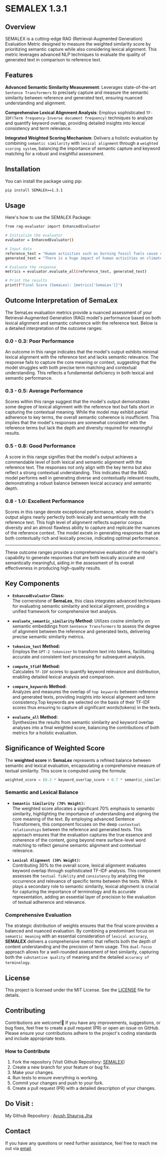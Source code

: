 



# SEMALEX 1.3.1
## Overview
SEMALEX is a cutting-edge RAG (Retrieval-Augmented Generation) Evaluation Metric designed to measure the weighted similarity score by prioritizing semantic capture while also considering lexical alignment. This metric leverages advanced NLP techniques to evaluate the quality of generated text in comparison to reference text.

## Features
**Advanced Semantic Similarity Measurement**: Leverages state-of-the-art ```Sentence Transformers``` to precisely capture and measure the semantic similarity between reference and generated text, ensuring nuanced understanding and alignment.

**Comprehensive Lexical Alignment Analysis**: Employs sophisticated ```TF-IDF(Term frequency-Inverse document frequency)``` techniques to analyze and quantify keyword overlap, providing detailed insights into lexical consistency and term relevance.

**Integrated Weighted Scoring Mechanism**: Delivers a holistic evaluation by combining ```semantic similarity``` with ```lexical alignment``` through a ```weighted scoring system```, balancing the importance of semantic capture and keyword matching for a robust and insightful assessment.
## Installation
You can install the package using pip:

```bash
pip install SEMALEX==1.3.1
```
## Usage
Here's how to use the SEMALEX Package:
```bash
from rag-evaluator import EnhancedEvaluator

# Initialize the evaluator
evaluator = EnhancedEvaluator()

# Input data
reference_text = "Human activities such as burning fossil fuels cause climate change."
generated_text = "There is a huge impact of human activities on climate. Some of these activities are burning fossil fuels, mining and so on."

# Evaluate the response
metrics = evaluator.evaluate_all(reference_text, generated_text)

# Print the results
print(f"Final Score (SemaLex): {metrics['SemaLex']}")
```

## Outcome Interpretation of SemaLex

The SemaLex evaluation metrics provide a nuanced assessment of your Retrieval-Augmented Generation (RAG) model's performance based on both lexical alignment and semantic coherence with the reference text. Below is a detailed interpretation of the outcome ranges:

### 0.0 - 0.3: Poor Performance
An outcome in this range indicates that the model's output exhibits minimal lexical alignment with the reference text and lacks semantic relevance. The response fails to capture the core meaning or context, suggesting that the model struggles with both precise term matching and contextual understanding. This reflects a fundamental deficiency in both lexical and semantic performance.

### 0.3 - 0.5: Average Performance
Scores within this range suggest that the model's output demonstrates some degree of lexical alignment with the reference text but falls short in capturing the contextual meaning. While the model may exhibit partial adherence to key terms, the overall semantic coherence is insufficient. This implies that the model's responses are somewhat consistent with the reference terms but lack the depth and diversity required for meaningful results.

### 0.5 - 0.8: Good Performance
A score in this range signifies that the model's output achieves a commendable level of both lexical and semantic alignment with the reference text. The responses not only align with the key terms but also reflect a strong contextual understanding. This indicates that the RAG model performs well in generating diverse and contextually relevant results, demonstrating a robust balance between lexical accuracy and semantic depth.

### 0.8 - 1.0: Excellent Performance
Scores in this range denote exceptional performance, where the model's output aligns nearly perfectly both lexically and semantically with the reference text. This high level of alignment reflects superior corpus diversity and an almost flawless ability to capture and replicate the nuances of the reference context. The model excels in generating responses that are both contextually rich and lexically precise, indicating optimal performance.

---

These outcome ranges provide a comprehensive evaluation of the model's capability to generate responses that are both lexically accurate and semantically meaningful, aiding in the assessment of its overall effectiveness in producing high-quality results.

## Key Components

- **`EnhancedEvaluator` Class:**  
  The cornerstone of **SemaLex**, this class integrates advanced techniques for evaluating semantic similarity and lexical alignment, providing a unified framework for comprehensive text analysis.

- **`evaluate_semantic_similarity` Method:** 
  Utilizes cosine similarity on semantic embeddings from ```Sentence Transformers``` to assess the degree of alignment between the reference and generated texts, delivering precise semantic similarity metrics.

- **`tokenize_text` Method:**  
  Employs the ```GPT-2 tokenizer``` to transform text into tokens, facilitating accurate and consistent text processing for subsequent analysis.

- **`compute_tfidf` Method:**  
  Calculates ```TF-IDF``` scores to quantify keyword relevance and distribution, enabling detailed lexical analysis and comparison.

- **`compare_keywords` Method:**  
  Analyzes and measures the overlap of ```top keywords``` between reference and generated texts, providing insights into lexical alignment and term consistency.Top keywords are selected on the basis of their TF-IDF scores thus ensuring to capture all significant words(tokens) in the texts.

- **`evaluate_all` Method:**  
  Synthesizes the results from semantic similarity and keyword overlap analyses into a final weighted score, balancing the contributions of both metrics for a holistic evaluation.

## Significance of Weighted Score

The **weighted score** in **SemaLex** represents a refined balance between semantic and lexical evaluation, encapsulating a comprehensive measure of textual similarity. This score is computed using the formula:

```python
weighted_score = (0.3 * keyword_overlap_score + 0.7 * semantic_similarity)
```


### **Semantic and Lexical Balance**

- **```Semantic Similarity (70% Weight)```:**  
  The weighted score allocates a significant 70% emphasis to semantic similarity, highlighting the importance of understanding and aligning the core meaning of the text. By employing advanced Sentence Transformers, this component focuses on the deep ```contextual relationships``` between the reference and generated texts. This approach ensures that the evaluation captures the true essence and coherence of the content, going beyond mere surface-level word matching to reflect genuine semantic alignment and contextual relevance.

- **```Lexical Alignment (30% Weight)```:**  
  Contributing 30% to the overall score, lexical alignment evaluates keyword overlap through sophisticated TF-IDF analysis. This component assesses the ```textual fidelity``` and ```consistency``` by analyzing the occurrence and relevance of specific terms between the texts. While it plays a secondary role to semantic similarity, lexical alignment is crucial for capturing the importance of terminology and its accurate representation, adding an essential layer of precision to the evaluation of textual adherence and relevance.

### **Comprehensive Evaluation**

The strategic distribution of weights ensures that the final score provides a balanced and nuanced evaluation. By combining a predominant focus on ```semantic meaning``` with an essential consideration of ```lexical accuracy```, **SEMALEX** delivers a comprehensive metric that reflects both the depth of content understanding and the precision of term usage. This ```dual-focus``` approach allows for a well-rounded assessment of text similarity, capturing both the ```substantive quality``` of meaning and the detailed ```accuracy of terminology```.




## License

This project is licensed under the MIT License. See the [LICENSE](LICENSE) file for details.

## Contributing

Contributions are welcome!🎉 If you have any improvements, suggestions, or bug fixes, feel free to create a pull request (PR) or open an issue on GitHub. Please ensure your contributions adhere to the project's coding standards and include appropriate tests.

### How to Contribute

1. Fork the repository (Visit Github Repository: [SEMALEX](https://github.com/jhaayush2004/SEMALEX))
2. Create a new branch for your feature or bug fix.
3. Make your changes.
4. Run tests to ensure everything is working.
5. Commit your changes and push to your fork.
6. Create a pull request (PR) with a detailed description of your changes.

## Do Visit :
My Github Repository : [Ayush Shaurya Jha](https://github.com/jhaayush2004/SEMALEX)

## Contact

If you have any questions or need further assistance, feel free to reach me out via [email](shauryasphinx@gmail.com).
